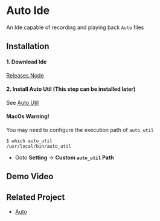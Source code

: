 # Auto Ide

An Ide capable of recording and playing back `Auto` files

## Installation

#### 1. Download Ide

[Releases Node](https://github.com/auto-flutter/auto_ide/releases)

#### 2. Install Auto Util (This step can be installed later)
See [Auto Util](https://github.com/auto-flutter/auto_util)

#### MacOs Warning!
You may need to configure the execution path of `auto_util`
```
$ which auto_util
/usr/local/bin/auto_util
```
- Goto **Setting** -> **Custom `auto_util` Path**


## Demo Video

## Related Project
- [Auto](https://github.com/auto-flutter/auto)
